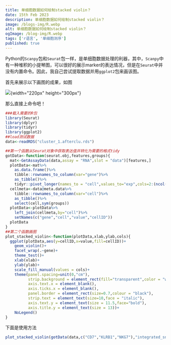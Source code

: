 ```yaml
---
title: 单细胞数据如何绘制stacked violin？
date: 15th Feb 2023
description: 单细胞数据如何绘制stacked violin？
image: /blogs-img/R.webp
alt: 单细胞数据如何绘制stacked violin？
ogImage: /blog-img/R.webp
tags: ['r语言', '单细胞测序']
published: true
---
```


Python的`Scanpy`包和`Seurat`包一样，是单细胞数据处理的利器，其中，`Scanpy`中有一种堆积的小提琴图，可以很好的展示marker的表达情况，但是在`Seurat`中并没有内置命令。因此，我自己尝试提取数据并用`ggplot2`包来画该图。

首先来展示以下画图的成果，如图

![]("https://s3.ax1x.com/2021/01/21/s4ZmSe.png"){width="220px" height="300px"}

那么直接上命令吧！

```r
###载入需要的R包
library(Seurat)
library(dplyr)
library(tidyr)
library(ggplot2)
##load测试数据
data<-readRDS("cluster_1.afterclu.rds")
```

```r
##第一个函数从Seurat对象中获取表达值并转化为需要的格式tidy
gotData<-function(seurat.obj,features,groups){
  mat<-GetAssayData(data,assay = "RNA",slot = "data")[features,]
  plotData<-mat%>%
    as.data.frame()%>%
    tibble::rownames_to_column(var="gene")%>%
    as_tibble()%>%
    tidyr::pivot_longer(names_to = "cell",values_to="exp",cols=2:(ncol(mat)+1))
  cellmeta<-data@meta.data%>%
    tibble::rownames_to_column(var="cell")%>%
    as_tibble()%>%
    select(cell,sym(groups))
  plotData<-plotData%>%
    left_join(cellmeta,by="cell")%>%
    setNames(c("gene","cell","value","cellID"))
  plotData
}
##第二个函数画图
plot_stacked_violin<-function(plotData,xlab,ylab,cols){
  ggplot(plotData,aes(y=cellID,x=value,fill=cellID))+
    geom_violin()+
    facet_wrap(.~gene)+
    theme_test()+
    xlab(xlab)+
    ylab(ylab)+
    scale_fill_manual(values = cols)+
    theme(panel.spacing=unit(0,"cm"),
          strip.background = element_rect(fill="transparent",color = "white"),
          axis.text.x = element_blank(),
          axis.ticks.x = element_blank(),
          panel.border = element_rect(size=0.7,colour = "black"),
          strip.text = element_text(size=10,face = "italic"),
          axis.text.y = element_text(size = 11.5,face="bold"),
          axis.title.y = element_text(size = 13))+
    NoLegend()
}
```

下面是使用方法

```r
plot_stacked_violin(gotData(data,c("CD7","KLRB1","NKG7"),"integrated_snn_res.0.1"),"","Cell cluster",c("#8dd3c7","#ffffb3","#bebada","#fb8072"))

```